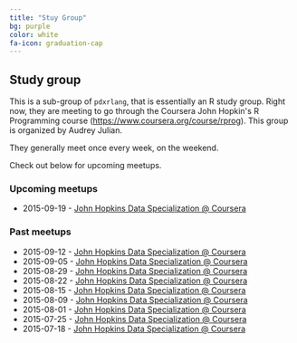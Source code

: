 ```yaml
---
title: "Stuy Group"
bg: purple
color: white
fa-icon: graduation-cap
---
```


## Study group

This is a sub-group of `pdxrlang`, that is essentially an R study group. Right now, they are meeting to go through the Coursera John Hopkin's R Programming course (https://www.coursera.org/course/rprog). This group is organized by Audrey Julian.

They generally meet once every week, on the weekend. 

Check out below for upcoming meetups.

### Upcoming meetups

* 2015-09-19 - [John Hopkins Data Specialization @ Coursera](http://www.meetup.com/portland-r-user-group/events/224830992/)

### Past meetups

* 2015-09-12 - [John Hopkins Data Specialization @ Coursera](http://www.meetup.com/portland-r-user-group/events/224830992/)
* 2015-09-05 - [John Hopkins Data Specialization @ Coursera](http://www.meetup.com/portland-r-user-group/events/224830992/)
* 2015-08-29 - [John Hopkins Data Specialization @ Coursera](http://www.meetup.com/portland-r-user-group/events/224830992/)
* 2015-08-22 - [John Hopkins Data Specialization @ Coursera](http://www.meetup.com/portland-r-user-group/events/224662323/)
* 2015-08-15 - [John Hopkins Data Specialization @ Coursera](http://www.meetup.com/portland-r-user-group/events/224536578/)
* 2015-08-09 - [John Hopkins Data Specialization @ Coursera](http://www.meetup.com/portland-r-user-group/events/224359377/)
* 2015-08-01 - [John Hopkins Data Specialization @ Coursera](http://www.meetup.com/portland-r-user-group/events/224175056/)
* 2015-07-25 - [John Hopkins Data Specialization @ Coursera](http://www.meetup.com/portland-r-user-group/events/224025283/)
* 2015-07-18 - [John Hopkins Data Specialization @ Coursera](http://www.meetup.com/portland-r-user-group/events/223194585/)
